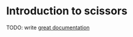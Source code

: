 # Introduction to scissors

TODO: write [great documentation](http://jacobian.org/writing/great-documentation/what-to-write/)

